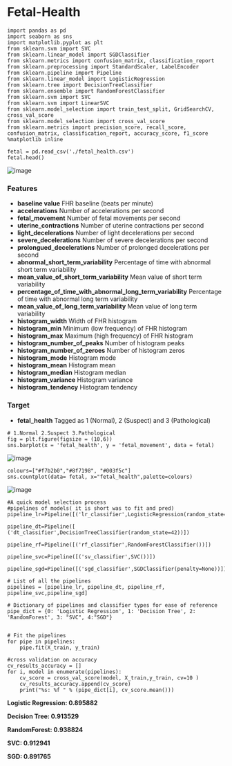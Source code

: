 # Fetal-Health

```
import pandas as pd
import seaborn as sns
import matplotlib.pyplot as plt
from sklearn.svm import SVC
from sklearn.linear_model import SGDClassifier
from sklearn.metrics import confusion_matrix, classification_report
from sklearn.preprocessing import StandardScaler, LabelEncoder
from sklearn.pipeline import Pipeline
from sklearn.linear_model import LogisticRegression
from sklearn.tree import DecisionTreeClassifier
from sklearn.ensemble import RandomForestClassifier
from sklearn.svm import SVC
from sklearn.svm import LinearSVC
from sklearn.model_selection import train_test_split, GridSearchCV, cross_val_score
from sklearn.model_selection import cross_val_score
from sklearn.metrics import precision_score, recall_score, confusion_matrix, classification_report, accuracy_score, f1_score
%matplotlib inline
```

```
fetal = pd.read_csv('./fetal_health.csv')
fetal.head()
```

![image](https://user-images.githubusercontent.com/25868126/121400088-c5fccb00-c974-11eb-8917-4123d3137b97.png)



### Features

 - **baseline value** FHR baseline (beats per minute)
 - **accelerations** Number of accelerations per second
 - **fetal_movement** Number of fetal movements per second
 - **uterine_contractions** Number of uterine contractions per second
 - **light_decelerations** Number of light decelerations per second
 - **severe_decelerations** Number of severe decelerations per second
 - **prolongued_decelerations** Number of prolonged decelerations per second
 - **abnormal_short_term_variability** Percentage of time with abnormal short term variability
 - **mean_value_of_short_term_variability** Mean value of short term variability
 - **percentage_of_time_with_abnormal_long_term_variability** Percentage of time with abnormal long term variability
 - **mean_value_of_long_term_variability** Mean value of long term variability
 - **histogram_width** Width of FHR histogram
 - **histogram_min** Minimum (low frequency) of FHR histogram
 - **histogram_max** Maximum (high frequency) of FHR histogram
 - **histogram_number_of_peaks** Number of histogram peaks
 - **histogram_number_of_zeroes** Number of histogram zeros
 - **histogram_mode** Histogram mode
 - **histogram_mean** Histogram mean
 - **histogram_median** Histogram median
 - **histogram_variance** Histogram variance
 - **histogram_tendency** Histogram tendency


### Target

 - **fetal_health** Tagged as 1 (Normal), 2 (Suspect) and 3 (Pathological)


```
# 1.Normal 2.Suspect 3.Pathological
fig = plt.figure(figsize = (10,6))
sns.barplot(x = 'fetal_health', y = 'fetal_movement', data = fetal)
```

![image](https://user-images.githubusercontent.com/25868126/121400278-078d7600-c975-11eb-9342-82b1e3404ae6.png)

```
colours=["#f7b2b0","#8f7198", "#003f5c"]
sns.countplot(data= fetal, x="fetal_health",palette=colours)
```
![image](https://user-images.githubusercontent.com/25868126/121400405-2db31600-c975-11eb-8abe-2ae4004da818.png)


```
#A quick model selection process
#pipelines of models( it is short was to fit and pred)
pipeline_lr=Pipeline([('lr_classifier',LogisticRegression(random_state=42))])

pipeline_dt=Pipeline([ ('dt_classifier',DecisionTreeClassifier(random_state=42))])

pipeline_rf=Pipeline([('rf_classifier',RandomForestClassifier())])

pipeline_svc=Pipeline([('sv_classifier',SVC())])

pipeline_sgd=Pipeline([('sgd_classifier',SGDClassifier(penalty=None))])

# List of all the pipelines
pipelines = [pipeline_lr, pipeline_dt, pipeline_rf, pipeline_svc,pipeline_sgd]

# Dictionary of pipelines and classifier types for ease of reference
pipe_dict = {0: 'Logistic Regression', 1: 'Decision Tree', 2: 'RandomForest', 3: "SVC", 4:"SGD"}


# Fit the pipelines
for pipe in pipelines:
    pipe.fit(X_train, y_train)

#cross validation on accuracy 
cv_results_accuracy = []
for i, model in enumerate(pipelines):
    cv_score = cross_val_score(model, X_train,y_train, cv=10 )
    cv_results_accuracy.append(cv_score)
    print("%s: %f " % (pipe_dict[i], cv_score.mean()))
```


**Logistic Regression: 0.895882**

**Decision Tree: 0.913529**

**RandomForest: 0.938824**

**SVC: 0.912941**

**SGD: 0.891765**
